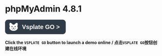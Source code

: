 # phpMyAdmin 4.8.1

<a href="https://www.vsplate.com/?github=vulnspy/phpmyadmin-4.8.1"><img alt="VSPLATE GO" src="https://raw.githubusercontent.com/vsplate/images/master/vsgo_btn.png" width="200px"></a>

**Click the `VSPLATE GO` button to launch a demo online / 点击`VSPLATE GO`按钮创建在线环境**
